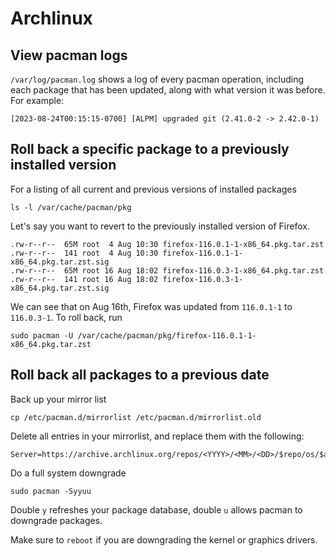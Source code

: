 # Archlinux

## View pacman logs
`/var/log/pacman.log` shows a log of every pacman operation, including each package that has been
updated, along with what version it was before. For example:
```
[2023-08-24T00:15:15-0700] [ALPM] upgraded git (2.41.0-2 -> 2.42.0-1)
```

## Roll back a specific package to a previously installed version
For a listing of all current and previous versions of installed packages
```
ls -l /var/cache/pacman/pkg
```
Let's say you want to revert to the previously installed version of Firefox.
```
.rw-r--r--  65M root  4 Aug 10:30 firefox-116.0.1-1-x86_64.pkg.tar.zst
.rw-r--r--  141 root  4 Aug 10:30 firefox-116.0.1-1-x86_64.pkg.tar.zst.sig
.rw-r--r--  65M root 16 Aug 18:02 firefox-116.0.3-1-x86_64.pkg.tar.zst
.rw-r--r--  141 root 16 Aug 18:02 firefox-116.0.3-1-x86_64.pkg.tar.zst.sig
```
We can see that on Aug 16th, Firefox was updated from `116.0.1-1` to `116.0.3-1`. To roll back, run
```
sudo pacman -U /var/cache/pacman/pkg/firefox-116.0.1-1-x86_64.pkg.tar.zst
```

## Roll back all packages to a previous date
Back up your mirror list
```
cp /etc/pacman.d/mirrorlist /etc/pacman.d/mirrorlist.old
```
Delete all entries in your mirrorlist, and replace them with the following:
```
Server=https://archive.archlinux.org/repos/<YYYY>/<MM>/<DD>/$repo/os/$arch
```
Do a full system downgrade
```
sudo pacman -Syyuu
```
Double `y` refreshes your package database, double `u` allows pacman to downgrade packages.

Make sure to `reboot` if you are downgrading the kernel or graphics drivers.
